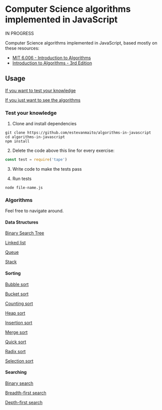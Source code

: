 # Computer Science algorithms implemented in JavaScript

IN PROGRESS

Computer Science algorithms implemented in JavaScript, based mostly on these resources:

- [MIT 6.006 - Introduction to Algorithms](https://ocw.mit.edu/courses/electrical-engineering-and-computer-science/6-006-introduction-to-algorithms-fall-2011/index.htm)
- [Introduction to Algorithms - 3rd Edition](https://www.amazon.com/Introduction-Algorithms-3rd-MIT-Press/dp/0262033844)

## Usage

[If you want to test your knowledge](#test-your-knowledge)

[If you just want to see the algorithms](#algorithms)

### Test your knowledge

1. Clone and install dependencies

```
git clone https://github.com/estevanmaito/algorithms-in-javascript
cd algorithms-in-javascript
npm install
```

2. Delete the code above this line for every exercise:

```js
const test = require('tape')
```

3. Write code to make the tests pass

4. Run tests

```
node file-name.js
```

### Algorithms

Feel free to navigate around.

#### Data Structures

[Binary Search Tree](https://github.com/estevanmaito/algorithms-in-javascript/tree/master/data-structures/binary-search-tree.js)

[Linked list](https://github.com/estevanmaito/algorithms-in-javascript/tree/master/data-structures/linked-list.js)

[Queue](https://github.com/estevanmaito/algorithms-in-javascript/tree/master/data-structures/queue.js)

[Stack](https://github.com/estevanmaito/algorithms-in-javascript/tree/master/data-structures/stack.js)

#### Sorting

[Bubble sort](https://github.com/estevanmaito/algorithms-in-javascript/tree/master/sorting/bubble-sort.js)

[Bucket sort](https://github.com/estevanmaito/algorithms-in-javascript/tree/master/sorting/bucket-sort.js)

[Counting sort](https://github.com/estevanmaito/algorithms-in-javascript/tree/master/sorting/counting-sort.js)

[Heap sort](https://github.com/estevanmaito/algorithms-in-javascript/tree/master/sorting/heap-sort.js)

[Insertion sort](https://github.com/estevanmaito/algorithms-in-javascript/tree/master/sorting/insertion-sort.js)

[Merge sort](https://github.com/estevanmaito/algorithms-in-javascript/tree/master/sorting/merge-sort.js)

[Quick sort](https://github.com/estevanmaito/algorithms-in-javascript/tree/master/sorting/quick-sort.js)

[Radix sort](https://github.com/estevanmaito/algorithms-in-javascript/tree/master/sorting/radix-sort.js)

[Selection sort](https://github.com/estevanmaito/algorithms-in-javascript/tree/master/sorting/selection-sort.js)

#### Searching

[Binary search](https://github.com/estevanmaito/algorithms-in-javascript/tree/master/searching/binary-search.js)

[Breadth-first search](https://github.com/estevanmaito/algorithms-in-javascript/tree/master/searching/breadth-first-search.js)

[Depth-first search](https://github.com/estevanmaito/algorithms-in-javascript/tree/master/searching/depth-first-search.js)
